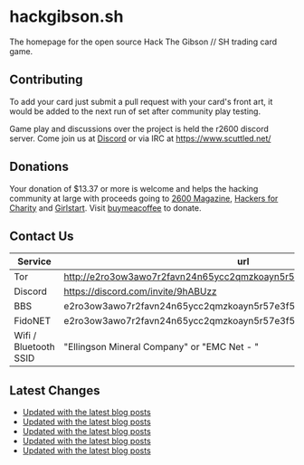 # hackgibson.sh
The homepage for the open source Hack The Gibson // SH trading card game.


## Contributing

To add your card just submit a pull request with your card's front art, it would be added to the next run of set after community play testing.

Game play and discussions over the project is held the r2600 discord server. Come join us at [Discord](https://discord.com/invite/9hABUzz) or via IRC at https://www.scuttled.net/


## Donations

Your donation of $13.37 or more is welcome and helps the hacking community at large with proceeds going to [2600 Magazine](https://2600.com/), [Hackers for Charity](https://hackersforcharity.org) and [Girlstart](https://girlstart.org).  Visit [buymeacoffee](https://www.buymeacoffee.com/hackgibson.sh) to donate.


## Contact Us

Service | url
-|-
Tor | http://e2ro3ow3awo7r2favn24n65ycc2qmzkoayn5r57e3f56nvjwdcgg32ad.onion
Discord | https://discord.com/invite/9hABUzz
BBS | e2ro3ow3awo7r2favn24n65ycc2qmzkoayn5r57e3f56nvjwdcgg32ad.onion:23
FidoNET | e2ro3ow3awo7r2favn24n65ycc2qmzkoayn5r57e3f56nvjwdcgg32ad.onion:24554
Wifi / Bluetooth SSID | "Ellingson Mineral Company" or "EMC Net - <fidonet address>"

## Latest Changes
<!-- BLOG-POST-LIST:START -->
- [Updated with the latest blog posts](https://github.com/DFW2600/hackgibson.sh/commit/f952c10bd1ffb5c5d538472fad14fcc2e2692d62)
- [Updated with the latest blog posts](https://github.com/DFW2600/hackgibson.sh/commit/54e1a8d57bcdd66090f4eeba2d1dd9ec83938bb8)
- [Updated with the latest blog posts](https://github.com/DFW2600/hackgibson.sh/commit/8e7afd540eaffe35d769e62050e2696e9c3d93a8)
- [Updated with the latest blog posts](https://github.com/DFW2600/hackgibson.sh/commit/d8b159ae68fded7c9b0de9c1b57c6d5108a61fda)
- [Updated with the latest blog posts](https://github.com/DFW2600/hackgibson.sh/commit/9005d34adfed1c61e8e0399fe3cd7ce2d5fd451c)
<!-- BLOG-POST-LIST:END -->
